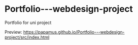 # Portfolio---webdesign-project
Portfolio for uni project

Preview: https://papamus.github.io/Portfolio---webdesign-project/src/index.html
